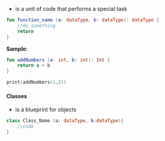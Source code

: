 - is a unit of code that performs a special task

```kotlin
fun function_name (a: dataType, b: dataType): dataType {
	//do something
	return
}
```
**Sample:**
```kotlin
fun addNumbers (a: int, b: int): Int {
	return a + b
}

print(addNumbers(1,2))
```

#### Classes
- is a blueprint for objects
```kotlin
class Class_Name (a: dataType, b:dataType){
	//code
}
```
